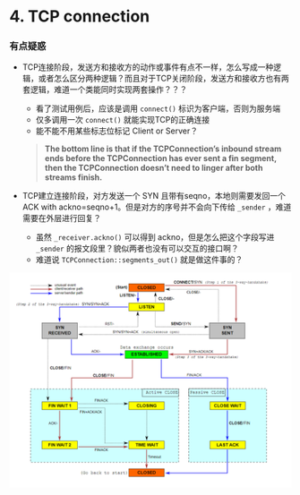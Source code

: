 # 4. TCP connection

### 有点疑惑

* TCP连接阶段，发送方和接收方的动作或事件有点不一样，怎么写成一种逻辑，或者怎么区分两种逻辑？而且对于TCP关闭阶段，发送方和接收方也有两套逻辑，难道一个类能同时实现两套操作？？？

  * 看了测试用例后，应该是调用 `connect()` 标识为客户端，否则为服务端
  * 仅多调用一次 `connect()` 就能实现TCP的正确连接
  * 能不能不用某些标志位标记 Client or Server？

  > **The bottom line is that if the TCPConnection’s inbound stream ends before the TCPConnection has ever sent a fin segment, then the TCPConnection doesn’t need to linger after both streams finish.**

* TCP建立连接阶段，对方发送一个 SYN 且带有seqno，本地则需要发回一个 ACK with ackno=seqno+1。但是对方的序号并不会向下传给 `_sender` ，难道需要在外层进行回复？

  * 虽然 `_receiver.ackno()` 可以得到 ackno，但是怎么把这个字段写进 `_sender` 的报文段里？貌似两者也没有可以交互的接口啊？
  * 难道说 `TCPConnection::segments_out()` 就是做这件事的？

![image-20220725151417296](images/image-20220725151417296.png)
